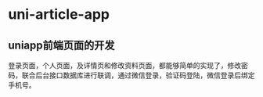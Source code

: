 # uni-article-app
## uniapp前端页面的开发
登录页面，个人页面，及详情页和修改资料页面，都能够简单的实现了，修改密码，联合后台接口数据库进行联调，通过微信登录，验证码登陆，微信登录后绑定手机号。
